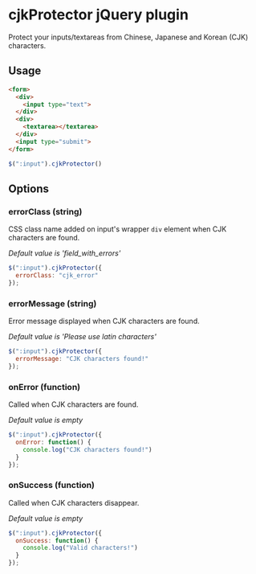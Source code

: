 # cjkProtector jQuery plugin

Protect your inputs/textareas from Chinese, Japanese and Korean (CJK) characters.

## Usage

```html
<form>
  <div>
    <input type="text">
  </div>
  <div>
    <textarea></textarea>
  </div>
  <input type="submit">
</form>
```

```javascript
$(":input").cjkProtector()
```

## Options

### errorClass (string)

CSS class name added on input's wrapper `div` element when CJK characters are found.

*Default value is 'field\_with\_errors'*

```javascript
$(":input").cjkProtector({
  errorClass: "cjk_error"
});
```

### errorMessage (string)

Error message displayed when CJK characters are found.

*Default value is 'Please use latin characters'*

```javascript
$(":input").cjkProtector({
  errorMessage: "CJK characters found!"
});
```

### onError (function)

Called when CJK characters are found.

*Default value is empty*

```javascript
$(":input").cjkProtector({
  onError: function() {
  	console.log("CJK characters found!")
  }
});
```

### onSuccess (function)

Called when CJK characters disappear.

*Default value is empty*

```javascript
$(":input").cjkProtector({
  onSuccess: function() {
  	console.log("Valid characters!")
  }
});
```
